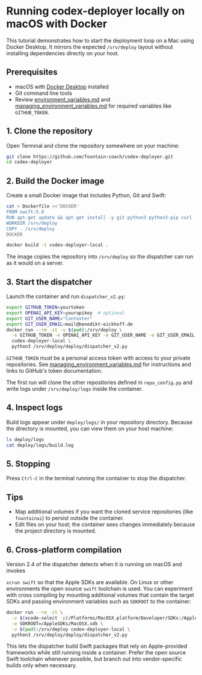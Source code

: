 # Running codex-deployer locally on macOS with Docker

This tutorial demonstrates how to start the deployment loop on a Mac using Docker Desktop. It mirrors the expected `/srv/deploy` layout without installing dependencies directly on your host.

## Prerequisites

- macOS with [Docker Desktop](https://www.docker.com/products/docker-desktop/) installed
- Git command line tools
- Review [environment_variables.md](environment_variables.md) and
  [managing_environment_variables.md](managing_environment_variables.md)
  for required variables like `GITHUB_TOKEN`.

## 1. Clone the repository

Open Terminal and clone the repository somewhere on your machine:

```bash
git clone https://github.com/fountain-coach/codex-deployer.git
cd codex-deployer
```

## 2. Build the Docker image

Create a small Docker image that includes Python, Git and Swift:

```bash
cat > Dockerfile <<'DOCKER'
FROM swift:5.8
RUN apt-get update && apt-get install -y git python3 python3-pip curl
WORKDIR /srv/deploy
COPY . /srv/deploy
DOCKER

docker build -t codex-deployer-local .
```

The image copies the repository into `/srv/deploy` so the dispatcher can run as it would on a server.

## 3. Start the dispatcher

Launch the container and run `dispatcher_v2.py`:

```bash
export GITHUB_TOKEN=yourtoken
export OPENAI_API_KEY=yourapikey  # optional
export GIT_USER_NAME="Contexter"
export GIT_USER_EMAIL=mail@benedikt-eickhoff.de
docker run --rm -it -v $(pwd):/srv/deploy \
  -e GITHUB_TOKEN -e OPENAI_API_KEY -e GIT_USER_NAME -e GIT_USER_EMAIL \
  codex-deployer-local \
  python3 /srv/deploy/deploy/dispatcher_v2.py
```

`GITHUB_TOKEN` must be a personal access token with access to your private
repositories. See [managing_environment_variables.md](managing_environment_variables.md)
for instructions and links to GitHub's token documentation.

The first run will clone the other repositories defined in `repo_config.py` and write logs under `/srv/deploy/logs` inside the container.

## 4. Inspect logs

Build logs appear under `deploy/logs/` in your repository directory. Because the directory is mounted, you can view them on your host machine:

```bash
ls deploy/logs
cat deploy/logs/build.log
```

## 5. Stopping

Press `Ctrl-C` in the terminal running the container to stop the dispatcher.

## Tips

- Map additional volumes if you want the cloned service repositories (like `fountainai`) to persist outside the container.
- Edit files on your host; the container sees changes immediately because the project directory is mounted.

## 6. Cross-platform compilation

Version 2.4 of the dispatcher detects when it is running on macOS and invokes

`xcrun swift` so that the Apple SDKs are available. On Linux or other
environments the open source `swift` toolchain is used. You can experiment with
cross compiling by mounting additional volumes that contain the target SDKs and
passing environment variables such as `SDKROOT` to the container:

```bash
docker run --rm -it \
  -v $(xcode-select -p)/Platforms/MacOSX.platform/Developer/SDKs:/AppleSDKs \
  -e SDKROOT=/AppleSDKs/MacOSX.sdk \
  -v $(pwd):/srv/deploy codex-deployer-local \
  python3 /srv/deploy/deploy/dispatcher_v2.py
```

This lets the dispatcher build Swift packages that rely on Apple-provided
frameworks while still running inside a container. Prefer the open source Swift
toolchain whenever possible, but branch out into vendor-specific builds only
when necessary.
